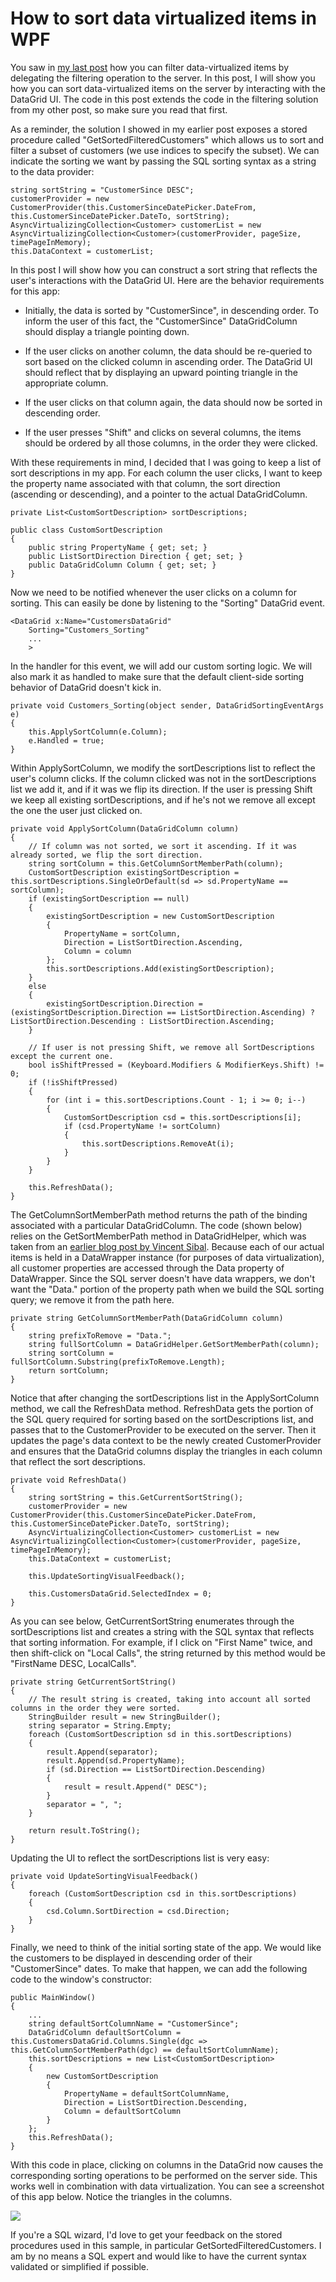 # How to sort data virtualized items in WPF

You saw in <a href="http://www.zagstudio.com/blog/411">my last post</a> how you can filter data-virtualized items by delegating the filtering operation to the server. In this post, I will show you how you can sort data-virtualized items on the server by interacting with the DataGrid UI. The code in this post extends the code in the filtering solution from my other post, so make sure you read that first.

As a reminder, the solution I showed in my earlier post exposes a stored procedure called "GetSortedFilteredCustomers" which allows us to sort and filter a subset of customers (we use indices to specify the subset). We can indicate the sorting we want by passing the SQL sorting syntax as a string to the data provider:

	string sortString = "CustomerSince DESC";
	customerProvider = new CustomerProvider(this.CustomerSinceDatePicker.DateFrom, this.CustomerSinceDatePicker.DateTo, sortString);
	AsyncVirtualizingCollection<Customer> customerList = new AsyncVirtualizingCollection<Customer>(customerProvider, pageSize, timePageInMemory);
	this.DataContext = customerList;

In this post I will show how you can construct a sort string that reflects the user's interactions with the DataGrid UI. Here are the behavior requirements for this app:

- Initially, the data is sorted by "CustomerSince", in descending order. To inform the user of this fact, the "CustomerSince" DataGridColumn should display a triangle pointing down.

- If the user clicks on another column, the data should be re-queried to sort based on the clicked column in ascending order. The DataGrid UI should reflect that by displaying an upward pointing triangle in the appropriate column.

- If the user clicks on that column again, the data should now be sorted in descending order.

- If the user presses "Shift" and clicks on several columns, the items should be ordered by all those columns, in the order they were clicked.

With these requirements in mind, I decided that I was going to keep a list of sort descriptions in my app. For each column the user clicks, I want to keep the property name associated with that column, the sort direction (ascending or descending), and a pointer to the actual DataGridColumn. 

	private List<CustomSortDescription> sortDescriptions;
	
	public class CustomSortDescription
	{
		public string PropertyName { get; set; }
		public ListSortDirection Direction { get; set; }
		public DataGridColumn Column { get; set; }
	}

Now we need to be notified whenever the user clicks on a column for sorting. This can easily be done by listening to the "Sorting" DataGrid event.

	<DataGrid x:Name="CustomersDataGrid"
		Sorting="Customers_Sorting"
		...
		>

In the handler for this event, we will add our custom sorting logic. We will also mark it as handled to make sure that the default client-side sorting behavior of DataGrid doesn't kick in.

	private void Customers_Sorting(object sender, DataGridSortingEventArgs e)
	{
		this.ApplySortColumn(e.Column);
		e.Handled = true;
	}

Within ApplySortColumn, we modify the sortDescriptions list to reflect the user's column clicks. If the column clicked was not in the sortDescriptions list we add it, and if it was we flip its direction. If the user is pressing Shift we keep all existing sortDescriptions, and if he's not we remove all except the one the user just clicked on.

	private void ApplySortColumn(DataGridColumn column)
	{
		// If column was not sorted, we sort it ascending. If it was already sorted, we flip the sort direction.
		string sortColumn = this.GetColumnSortMemberPath(column);
		CustomSortDescription existingSortDescription = this.sortDescriptions.SingleOrDefault(sd => sd.PropertyName == sortColumn);
		if (existingSortDescription == null)
		{
			existingSortDescription = new CustomSortDescription
			{
				PropertyName = sortColumn,
				Direction = ListSortDirection.Ascending,
				Column = column
			};
			this.sortDescriptions.Add(existingSortDescription);
		}
		else
		{
			existingSortDescription.Direction = (existingSortDescription.Direction == ListSortDirection.Ascending) ? ListSortDirection.Descending : ListSortDirection.Ascending;
		}
	
		// If user is not pressing Shift, we remove all SortDescriptions except the current one.
		bool isShiftPressed = (Keyboard.Modifiers & ModifierKeys.Shift) != 0;
		if (!isShiftPressed)
		{
			for (int i = this.sortDescriptions.Count - 1; i >= 0; i--)
			{
				CustomSortDescription csd = this.sortDescriptions[i];
				if (csd.PropertyName != sortColumn)
				{
					this.sortDescriptions.RemoveAt(i);
				}
			}
		}
	
		this.RefreshData();
	}

The GetColumnSortMemberPath method returns the path of the binding associated with a particular DataGridColumn. The code (shown below) relies on the GetSortMemberPath method in DataGridHelper, which was taken from an <a href="http://blogs.msdn.com/vinsibal/archive/2008/08/29/wpf-datagrid-tri-state-sorting-sample.aspx">earlier blog post by Vincent Sibal</a>. Because each of our actual items is held in a DataWrapper instance (for purposes of data virtualization), all customer properties are accessed through the Data property of DataWrapper. Since the SQL server doesn't have data wrappers, we don't want the "Data." portion of the property path when we build the SQL sorting query; we remove it from the path here.

	private string GetColumnSortMemberPath(DataGridColumn column)
	{
		string prefixToRemove = "Data.";
		string fullSortColumn = DataGridHelper.GetSortMemberPath(column);
		string sortColumn = fullSortColumn.Substring(prefixToRemove.Length);
		return sortColumn;
	}

Notice that after changing the sortDescriptions list in the ApplySortColumn method, we call the RefreshData method. RefreshData gets the portion of the SQL query required for sorting based on the sortDescriptions list, and passes that to the CustomerProvider to be executed on the server. Then it updates the page's data context to be the newly created CustomerProvider and ensures that the DataGrid columns display the triangles in each column that reflect the sort descriptions.

	private void RefreshData()
	{
		string sortString = this.GetCurrentSortString();
		customerProvider = new CustomerProvider(this.CustomerSinceDatePicker.DateFrom, this.CustomerSinceDatePicker.DateTo, sortString);
		AsyncVirtualizingCollection<Customer> customerList = new AsyncVirtualizingCollection<Customer>(customerProvider, pageSize, timePageInMemory);
		this.DataContext = customerList;
	
		this.UpdateSortingVisualFeedback();
	
		this.CustomersDataGrid.SelectedIndex = 0;
	}

As you can see below, GetCurrentSortString enumerates through the sortDescriptions list and creates a string with the SQL syntax that reflects that sorting information. For example, if I click on "First Name" twice, and then shift-click on "Local Calls", the string returned by this method would be "FirstName DESC, LocalCalls".

	private string GetCurrentSortString()
	{
		// The result string is created, taking into account all sorted columns in the order they were sorted.
		StringBuilder result = new StringBuilder();
		string separator = String.Empty;
		foreach (CustomSortDescription sd in this.sortDescriptions)
		{
			result.Append(separator);
			result.Append(sd.PropertyName);
			if (sd.Direction == ListSortDirection.Descending)
			{
				result = result.Append(" DESC");
			}
			separator = ", ";
		}
	
		return result.ToString();
	}

Updating the UI to reflect the sortDescriptions list is very easy:

	private void UpdateSortingVisualFeedback()
	{
		foreach (CustomSortDescription csd in this.sortDescriptions)
		{
			csd.Column.SortDirection = csd.Direction;
		}
	}

Finally, we need to think of the initial sorting state of the app. We would like the customers to be displayed in descending order of their "CustomerSince" dates. To make that happen, we can add the following code to the window's constructor:

	public MainWindow()
	{
		...
		string defaultSortColumnName = "CustomerSince";
		DataGridColumn defaultSortColumn = this.CustomersDataGrid.Columns.Single(dgc => this.GetColumnSortMemberPath(dgc) == defaultSortColumnName);
		this.sortDescriptions = new List<CustomSortDescription>
		{
			new CustomSortDescription
			{
				PropertyName = defaultSortColumnName,
				Direction = ListSortDirection.Descending,
				Column = defaultSortColumn
			}
		};
		this.RefreshData();
	}

With this code in place, clicking on columns in the DataGrid now causes the corresponding sorting operations to be performed on the server side. This works well in combination with data virtualization. You can see a screenshot of this app below. Notice the triangles in the columns.

<img src="Images/DVFilteringSorting.png" class="postImage" />

If  you're a SQL wizard, I'd love to get your feedback on the stored procedures used in this sample, in particular GetSortedFilteredCustomers. I am by no means a SQL expert and would like to have the current syntax validated or simplified if possible.

